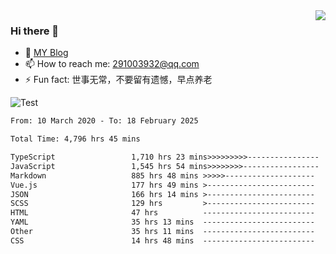 <img align='right' src='https://github-readme-stats.vercel.app/api?username=niaogege&show_icons=true&theme=radical'/>

### Hi there 👋

- 🌱 [MY Blog](https://bythewayer.com/)
- 📫 How to reach me: 291003932@qq.com
- ⚡ Fun fact:  世事无常，不要留有遗憾，早点养老

![Test](https://github-readme-stats.vercel.app/api/top-langs/?username=niaogege&layout=compact)

<!--START_SECTION:waka-->

```txt
From: 10 March 2020 - To: 18 February 2025

Total Time: 4,796 hrs 45 mins

TypeScript                 1,710 hrs 23 mins>>>>>>>>>----------------   35.66 %
JavaScript                 1,545 hrs 54 mins>>>>>>>>-----------------   32.23 %
Markdown                   885 hrs 48 mins >>>>>--------------------   18.47 %
Vue.js                     177 hrs 49 mins >------------------------   03.71 %
JSON                       166 hrs 14 mins >------------------------   03.47 %
SCSS                       129 hrs         >------------------------   02.69 %
HTML                       47 hrs          -------------------------   00.98 %
YAML                       35 hrs 13 mins  -------------------------   00.73 %
Other                      35 hrs 11 mins  -------------------------   00.73 %
CSS                        14 hrs 48 mins  -------------------------   00.31 %
```

<!--END_SECTION:waka-->
